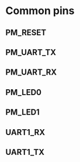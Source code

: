 # Common pins

## PM_RESET

## PM_UART_TX

## PM_UART_RX

## PM_LED0

## PM_LED1

## UART1_RX

## UART1_TX
